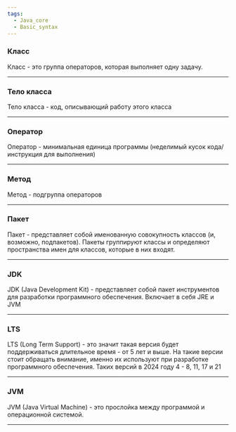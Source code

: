```yaml
---
tags:
  - Java_core
  - Basic_syntax
---
```

### Класс
Класс - это группа операторов, которая выполняет одну задачу.

---
### Тело класса
Тело класса - код, описывающий работу этого класса

---
### Оператор
Оператор - минимальная единица программы (неделимый кусок кода/инструкция для выполнения)

---
### Метод
Метод - подгруппа операторов

---
### Пакет
Пакет - представляет собой именованную совокупность классов (и, возможно, подпакетов). Пакеты группируют классы и определяют пространства имен для классов, которые в них входят.

---
### JDK
JDK (Java Development Kit) - представляет собой пакет инструментов для разработки программного обеспечения. Включает в себя JRE и JVM

---
### LTS
LTS (Long Term Support) - это значит такая версия будет поддерживаться длительное время - от 5 лет и выше. На такие версии стоит обращать внимание, именно их используют при разработке программного  обеспечения. Таких версий в 2024 году 4 - 8, 11, 17 и 21

---
### JVM
JVM (Java Virtual Machine) - это прослойка между программой и операционной системой.

---


